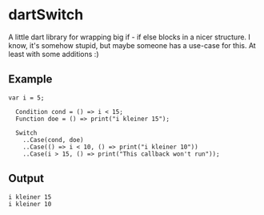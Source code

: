 # dartSwitch
A little dart library for wrapping big if - if else blocks in a nicer structure.
I know, it's somehow stupid, but maybe someone has a use-case for this.
 At least with some additions :)

## Example
```
var i = 5;

  Condition cond = () => i < 15;
  Function doe = () => print("i kleiner 15");

  Switch
    ..Case(cond, doe)
    ..Case(() => i < 10, () => print("i kleiner 10"))
    ..Case(i > 15, () => print("This callback won't run"));
```

## Output

```
i kleiner 15
i kleiner 10
```
